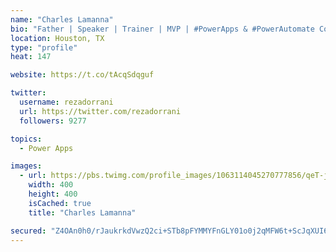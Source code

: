 ```yaml
---
name: "Charles Lamanna"
bio: "Father | Speaker | Trainer | MVP | #PowerApps & #PowerAutomate Community Super User | YouTuber Right-pointing triangle http://youtube.com/c/rezadorrani | Learn - Share - Clockwise rightwards and leftwards open circle arrows"
location: Houston, TX
type: "profile"
heat: 147

website: https://t.co/tAcqSdqguf

twitter:
  username: rezadorrani
  url: https://twitter.com/rezadorrani
  followers: 9277

topics:
  - Power Apps

images:
  - url: https://pbs.twimg.com/profile_images/1063114045270777856/qeT-jpWr_400x400.jpg
    width: 400
    height: 400
    isCached: true
    title: "Charles Lamanna"

secured: "Z4OAn0h0/rJaukrkdVwzQ2ci+STb8pFYMMYFnGLY01o0j2qMFW6t+ScJqXUI6W5/JQkcJfjtvPb0eJGDGoDoJbPlTipxbY4OQ6R9DCsv2wIFhYrdIP6XPZZ+4E/IKn5ZIwgQ5OWl3TBQ5EfB3tDngM6r4Jym5VtLv2tT+jvrBKfMAep7emPuBXSpawxNr+C1Cek1a4e3eBALFhm3v/AvztgGBLIZwYkY6eNH9Xp8P6zAU4DIb0cVJnxjeZqm9v+URbdl8eVuVcTV+PdOT8w7Pl8sCFvk4B8XtoyK8Mi80Xum4U4cj2fFaHaVl6KTacXMLL25nar6Y/+S+vqL+9tW2lvnRfZMoE641gmL3S+yM/gM7XL1SSEc82DAwNWB8tqQ5ZtKGFqsTlgB9nWmJ/W3ksCMxBdpxzWMnob0vpa8PXE=;cPwrSYm9x8Ze3JdtgE8WYA=="
---
```



